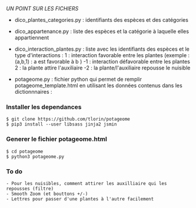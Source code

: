 *UN POINT SUR LES FICHIERS*

- dico_plantes_categories.py : identifiants des espèces et des catégories
- dico_appartenance.py : liste des espèces et la catégorie à laquelle elles appartiennent
- dico_interaction_plantes.py : liste avec les identifiants des espèces et le type d'interactions :
	1 : interaction favorable entre les plantes (exemple : (a,b,1) : a est favorable à b )
	-1 : interaction défavorable entre les plantes
	2 : la plante attire l'auxiliaire
	-2 : la plante/l'auxiliaire repousse le nuisible

- potageome.py : fichier python qui permet de remplir potageome_template.html en utilisant les données contenus dans les dictionnnaires :

### Installer les dependances

```
$ git clone https://github.com/tlorin/potageome
$ pip3 install --user libsass jinja2 jsmin
```

### Generer le fichier potageome.html 
 
```
$ cd potageome
$ python3 potageome.py
```

### To do
    - Pour les nuisibles, comment attirer les auxilliaire qui les repousses (filtre)
    - Smooth Zoom (et bouttons +/-)
    - Lettres pour passer d'une plantes à l'autre facilement